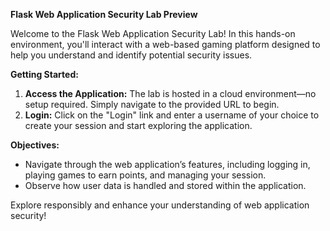 **Flask Web Application Security Lab Preview**

Welcome to the Flask Web Application Security Lab! In this hands-on environment, you'll interact with a web-based gaming platform designed to help you understand and identify potential security issues.

**Getting Started:**

1. **Access the Application:** The lab is hosted in a cloud environment—no setup required. Simply navigate to the provided URL to begin.
2. **Login:** Click on the "Login" link and enter a username of your choice to create your session and start exploring the application.

**Objectives:**

- Navigate through the web application’s features, including logging in, playing games to earn points, and managing your session.
- Observe how user data is handled and stored within the application.

Explore responsibly and enhance your understanding of web application security!